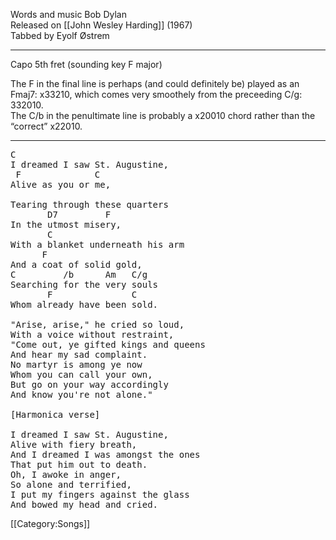 Words and music Bob Dylan<br>
Released on [[John Wesley Harding]] (1967)<br>
Tabbed by Eyolf Østrem

----
Capo 5th fret (sounding key F major)

The F in the final line is perhaps (and could definitely be) played as
an Fmaj7: x33210, which comes very smoothely from the preceeding C/g:
332010.<br>
The C/b in the penultimate line is probably a x20010 chord rather than
the “correct” x22010.

----
<pre class="verse">
C
I dreamed I saw St. Augustine,
 F              C
Alive as you or me,

Tearing through these quarters
       D7         F
In the utmost misery,
       C
With a blanket underneath his arm
      F
And a coat of solid gold,
C         /b      Am   C/g
Searching for the very souls
       F               C
Whom already have been sold.

"Arise, arise," he cried so loud,
With a voice without restraint,
"Come out, ye gifted kings and queens
And hear my sad complaint.
No martyr is among ye now
Whom you can call your own,
But go on your way accordingly
And know you're not alone."

[Harmonica verse]

I dreamed I saw St. Augustine,
Alive with fiery breath,
And I dreamed I was amongst the ones
That put him out to death.
Oh, I awoke in anger,
So alone and terrified,
I put my fingers against the glass
And bowed my head and cried.
</pre>

[[Category:Songs]]